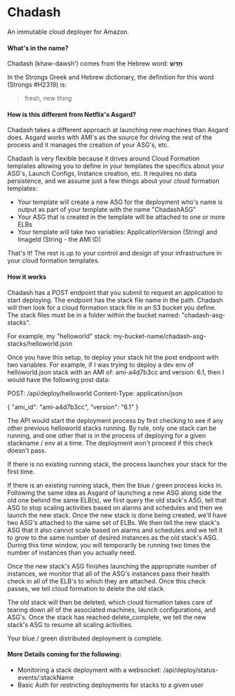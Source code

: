 # Chadash
An immutable cloud deployer for Amazon.

#### What's in the name?
Chadash (khaw-dawsh') comes from the Hebrew word: **חָדָשׁ‎**

In the Strongs Greek and Hebrew dictionary, the definition for this word (Strongs #H2319) is:
> fresh, new thing

#### How is this different from Netflix's Asgard?

Chadash takes a different approach at launching new machines than Asgard does. Asgard works with AMI's as the source
for driving the rest of the process and it manages the creation of your ASG's, etc.

Chadash is very flexible because it drives around Cloud Formation templates allowing you to define in your templates the
specifics about your ASG's, Launch Configs, Instance creation, etc. It requires no data persistence, and we assume just
a few things about your cloud formation templates:
* Your template will create a new ASG for the deployment who's name is output as part of your template with the name "ChadashASG"
* Your ASG that is created in the template will be attached to one or more ELBs
* Your template will take two variables: ApplicationVersion (String) and ImageId (String - the AMI ID)

That's it! The rest is up to your control and design of your infrastructure in your cloud formation templates.

#### How it works
Chadash has a POST endpoint that you submit to request an application to start deploying. The endpoint has the stack file
name in the path. Chadash will then look for a cloud formation stack file in an S3 bucket you define. The stack files
must be in a folder within the bucket named: "chadash-asg-stacks".

For example, my "helloworld" stack: my-bucket-name/chadash-asg-stacks/helloworld.json

Once you have this setup, to deploy your stack hit the post endpoint with two variables. For example, if I was
trying to deploy a dev env of helloworld.json stack with an AMI of: ami-a4d7b3cc and version: 6.1, then I would have the
following post data:

POST: /api/deploy/helloworld
Content-Type: application/json

{
  "ami_id": "ami-a4d7b3cc",
  "version": "6.1"
}

The API would start the deployment process by first checking to see if any other previous helloworld stacks running. By
rule, only one stack can be running, and one other that is in the process of deploying for a given stackname / env at a
time. The deployment won't proceed if this check doesn't pass.

If there is no existing running stack, the process launches your stack for the first time.

If there is an existing running stack, then the blue / green process kicks in. Following the same idea as Asgard of
launching a new ASG along side the old one behind the same ELB(s), we first query the old stack's ASG, tell that ASG to
stop scaling activities based on alarms and schedules and then we launch the new stack. Once the new stack is done being
created, we'll have two ASG's attached to the same set of ELBs. We then tell the new stack's ASG that it also cannot
scale based on alarms and schedules and we tell it to grow to the same number of desired instances as the old stack's
ASG. During this time window, you will temporarily be running two times the number of instances than you actually need.

Once the new stack's ASG finishes launching the appropriate number of instances, we monitor that all of the ASG's
instances pass their health check in all of the ELB's to which they are attached. Once this check passes, we tell cloud
formation to delete the old stack.

The old stack will then be deleted, which cloud formation takes care of tearing down all of the associated machines,
launch configurations, and ASG's. Once the stack has reached delete_complete, we tell the new stack's ASG to
resume all scaling activities.

Your blue / green distributed deployment is complete.


#### More Details coming for the following:
* Monitoring a stack deployment with a websocket: /api/deploy/status-events/:stackName
* Basic Auth for restricting deployments for stacks to a given user
